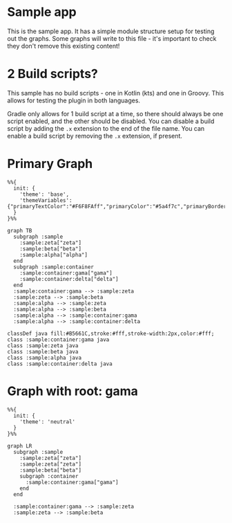 # Sample app

This is the sample app.
It has a simple module structure setup for testing out the graphs.
Some graphs will write to this file -
it's important to check they don't remove this existing content!

# 2 Build scripts?

This sample has no build scripts - one in Kotlin (kts) and one in Groovy.
This allows for testing the plugin in both languages.

Gradle only allows for 1 build script at a time,
so there should always be one script enabled, and the other should be disabled.
You can disable a build script by adding the `.x` extension to the end of the file name.
You can enable a build script by removing the `.x` extension, if present.

# Primary Graph

```mermaid
%%{
  init: {
    'theme': 'base',
    'themeVariables': {"primaryTextColor":"#F6F8FAff","primaryColor":"#5a4f7c","primaryBorderColor":"#5a4f7c","tertiaryColor":"#40375c","lineColor":"#f5a623","fontSize":"12px"}
  }
}%%

graph TB
  subgraph :sample
    :sample:zeta["zeta"]
    :sample:beta["beta"]
    :sample:alpha["alpha"]
  end
  subgraph :sample:container
    :sample:container:gama["gama"]
    :sample:container:delta["delta"]
  end
  :sample:container:gama --> :sample:zeta
  :sample:zeta --> :sample:beta
  :sample:alpha --> :sample:zeta
  :sample:alpha --> :sample:beta
  :sample:alpha --> :sample:container:gama
  :sample:alpha --> :sample:container:delta

classDef java fill:#B5661C,stroke:#fff,stroke-width:2px,color:#fff;
class :sample:container:gama java
class :sample:zeta java
class :sample:beta java
class :sample:alpha java
class :sample:container:delta java

```
# Graph with root: gama

```mermaid
%%{
  init: {
    'theme': 'neutral'
  }
}%%

graph LR
  subgraph :sample
    :sample:zeta["zeta"]
    :sample:zeta["zeta"]
    :sample:beta["beta"]
    subgraph :container
      :sample:container:gama["gama"]
    end
  end

  :sample:container:gama --> :sample:zeta
  :sample:zeta --> :sample:beta
```